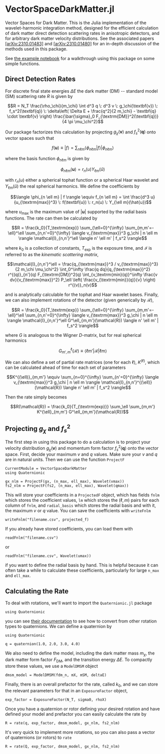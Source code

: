 # VectorSpaceDarkMatter.jl

Vector Spaces for Dark Matter. This is the Julia implementation  of the wavelet-harmonic integration method, designed for the efficient calculation of dark matter direct detection scattering rates in anisotropic detectors, and for arbitrary dark matter velocity distributions. See the associated papers [[arXiv:2310.01483]](https://arxiv.org/abs/2310.01483) and [[arXiv:2310.01480]](https://arxiv.org/abs/2310.01480) for an in-depth discussion of the methods used in this package.

See [the example notebook](https://github.com/ariaradick/VectorSpaceDarkMatter.jl/blob/main/examples/VSDM_Example.ipynb) for a walkthrough using this package on some simple functions.

## Direct Detection Rates

For discrete final state energies $\Delta E$ the dark matter (DM) -- standard model (SM) scattering rate $R$ is given by

```math
R = N_T \frac{\rho_\chi}{m_\chi} \int d^3 q \: d^3 v \: g_\chi(\textbf{v}) \: f_s^2(\textbf{q}) \: \delta\left( \Delta E + \frac{q^2}{2 m_\chi} - \textbf{q} \cdot \textbf{v} \right) \frac{\bar{\sigma}_0 F_{\textrm{DM}}^2(\textbf{q})}{4 \pi \mu_\chi^2}
```

Our package factorizes this calculation by projecting $g_\chi(\textbf{v})$ and $f_s^2(\textbf{q})$ onto vector spaces such that

```math
f(\textbf{u}) \equiv |f\rangle = \sum_{n \ell m} \langle \phi_{n \ell m} | f \rangle | \phi_{n \ell m} \rangle
```

where the basis function $\phi_{n \ell m}$ is given by

```math
\phi_{n \ell m}(\textbf{u}) = r_n(u) Y_{\ell m}(\hat{u})
```

with $r_n(u)$ either a spherical tophat function or a spherical Haar wavelet and $Y_{\ell m}(\hat{u})$ the real spherical harmonics. We define the coefficients by

```math
\langle \phi_{n \ell m} | f \rangle \equiv f_{n \ell m} = \int \frac{d^3 u}{u_{\textrm{max}}^3} \: f(\textbf{u}) \: r_n(u) \: Y_{\ell m}(\hat{u})
```

where $u_\textrm{max}$ is the maximum value of $|\textbf{u}|$ supported by the radial basis functions. The rate can then be calculated by

```math
R = \frac{k_0}{T_\textrm{exp}} \sum_{\ell=0}^{\infty} \sum_{m,m'=-\ell}^\ell \sum_{n,n'=0}^{\infty} \langle v_{\textrm{max}}^3 g_\chi | n \ell m \rangle \mathcal{I}_{n,n'}^\ell \langle n' \ell m' | f_s^2 \rangle
```

where $k_0$ is a collection of constants, $T_\textrm{exp}$ is the exposure time, and $\mathcal{I}$ is referred to as the *kinematic scattering matrix*,

```math
\mathcal{I}_{n,n'}^\ell = \frac{q_{\textrm{max}}^3 / v_{\textrm{max}}^3}{2 m_\chi \mu_\chi^2} \int_0^\infty \frac{q dq}{q_{\textrm{max}}^2} r^{(q)}_{n'}(q) F_{\textrm{DM}}^2(q) \int_{v_\textrm{min}(q)}^\infty \frac{v dv}{v_{\textrm{max}}^2} P_\ell \left( \frac{v_{\textrm{min}}(q)}{v} \right) r^{(v)}_n(v)
```

and is analytically calculable for the tophat and Haar wavelet bases. Finally, we can also implement rotations of the detector (given generically by $\mathcal{R}$),

```math
R = \frac{k_0}{T_\textrm{exp}} \sum_{\ell=0}^{\infty} \sum_{m,m'=-\ell}^\ell \sum_{n,n'=0}^{\infty} \langle v_{\textrm{max}}^3 g_\chi | n \ell m \rangle \mathcal{I}_{n,n'}^\ell G^\ell_{m,m'}(\mathcal{R}) \langle n' \ell m' | f_s^2 \rangle
```

where $G$ is analogous to the Wigner $D$-matrix, but for real spherical harmonics

```math
G_{m',m}^\ell(\mathcal{R}) \equiv \langle \ell m' | \mathcal{R} | \ell m \rangle
```

We can also define a set of partial rate matrices (one for each $\ell$), $K^{(\ell)}$, which can be calculated ahead of time for each set of parameters

```math
K^{(\ell)}_{m,m'} \equiv \sum_{n=0}^{\infty} \sum_{n'=0}^{\infty} \langle v_{\textrm{max}}^3 g_\chi | n \ell m \rangle \mathcal{I}_{n,n'}^{(\ell)} (\mathcal{R}) \langle n' \ell m' | f_s^2 \rangle
```

Then the rate simply becomes

```math
R(\mathcal{R}) = \frac{k_0}{T_{\textrm{exp}}} \sum_\ell \sum_{m,m'} K^{\ell}_{m,m'} G^\ell_{m,m'}(\mathcal{R})
```

## Projecting $g_\chi$ and $f_s^2$

The first step in using this package to do a calculation is to project your velocity distribution $g_\chi(\textbf{v})$ and momentum form factor $f_s^2(\textbf{q})$ onto the vector space. First, decide your maximum $v$ and $q$ values. Make sure your $v$ and $q$ are in natural units. Then we can use the function `ProjectF`

```@meta
CurrentModule = VectorSpaceDarkMatter
using Quaternionic
```

```
gx_nlm = ProjectF(gx, (n_max, ell_max), Wavelet(vmax))
fs2_nlm = ProjectF(fs2, (n_max, ell_max), Wavelet(qmax))
```

This will store your coefficients in a `ProjectedF` object, which has fields `fnlm` which stores the coefficient values, `lm` which stores the $(\ell,m)$ pairs for each column of `fnlm`, and `radial_basis` which stores the radial basis and with it, the maximum $v$ or $q$ value. You can save the coefficients with `writeFnlm`

```
writeFnlm("filename.csv", projected_f)
```

If you already have stored coefficients, you can load them with

```
readFnlm("filename.csv")
```

or

```
readFnlm("filename.csv", Wavelet(umax))
```

if you want to define the radial basis by hand. This is helpful because it can often take a while to calculate these coefficients, particularly for large `n_max` and `ell_max`.

## Calculating the Rate

To deal with rotations, we'll want to import the `Quaternionic.jl` package

```
using Quaternionic
```

you can see [their documentation](https://moble.github.io/Quaternionic.jl/stable/) to see how to convert from other rotation types to quaternions. We can define a quaternion by

```@setup abc
using Quaternionic
```

```@repl abc
q = quaternion(1.0, 2.0, 3.0, 4.0)
```

We also need to define the model, including the dark matter mass $m_\chi$, the dark matter form factor $F_{\textrm{DM}}$, and the transition energy $\Delta E$. To compactly store these values, we use a `ModelDMSM` object

```
dmsm_model = ModelDMSM(fdm_n, mX, mSM, deltaE)
```

Finally, there is an overall prefactor for the rate, called $k_0$, and we can store the relevant parameters for that in an `ExposureFactor` object,

```
exp_factor = ExposureFactor(N_T, sigma0, rhoX)
```

Once you have a quaternion or rotor defining your desired rotation and have defined your model and prefactor you can easily calculate the rate by

```
R = rate(q, exp_factor, dmsm_model, gx_nlm, fs2_nlm)
```

It's very quick to implement more rotations, so you can also pass a vector of quaternions (or rotors) to `rate`

```
R = rate(Q, exp_factor, dmsm_model, gx_nlm, fs2_nlm)
```